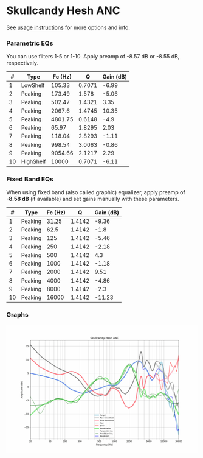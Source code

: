 # Skullcandy Hesh ANC
See [usage instructions](https://github.com/jaakkopasanen/AutoEq#usage) for more options and info.

### Parametric EQs
You can use filters 1-5 or 1-10. Apply preamp of -8.57 dB or -8.55 dB, respectively.

|   # | Type      |   Fc (Hz) |      Q |   Gain (dB) |
|-----|-----------|-----------|--------|-------------|
|   1 | LowShelf  |    105.33 | 0.7071 |       -6.99 |
|   2 | Peaking   |    173.49 | 1.578  |       -5.06 |
|   3 | Peaking   |    502.47 | 1.4321 |        3.35 |
|   4 | Peaking   |   2067.6  | 1.4745 |       10.35 |
|   5 | Peaking   |   4801.75 | 0.6148 |       -4.9  |
|   6 | Peaking   |     65.97 | 1.8295 |        2.03 |
|   7 | Peaking   |    118.04 | 2.8293 |       -1.11 |
|   8 | Peaking   |    998.54 | 3.0063 |       -0.86 |
|   9 | Peaking   |   9054.66 | 2.1217 |        2.29 |
|  10 | HighShelf |  10000    | 0.7071 |       -6.11 |

### Fixed Band EQs
When using fixed band (also called graphic) equalizer, apply preamp of **-8.58 dB** (if available) and set gains manually with these parameters.

|   # | Type    |   Fc (Hz) |      Q |   Gain (dB) |
|-----|---------|-----------|--------|-------------|
|   1 | Peaking |     31.25 | 1.4142 |       -9.36 |
|   2 | Peaking |     62.5  | 1.4142 |       -1.8  |
|   3 | Peaking |    125    | 1.4142 |       -5.46 |
|   4 | Peaking |    250    | 1.4142 |       -2.18 |
|   5 | Peaking |    500    | 1.4142 |        4.3  |
|   6 | Peaking |   1000    | 1.4142 |       -1.18 |
|   7 | Peaking |   2000    | 1.4142 |        9.51 |
|   8 | Peaking |   4000    | 1.4142 |       -4.86 |
|   9 | Peaking |   8000    | 1.4142 |       -2.3  |
|  10 | Peaking |  16000    | 1.4142 |      -11.23 |

### Graphs
![](./Skullcandy%20Hesh%20ANC.png)
